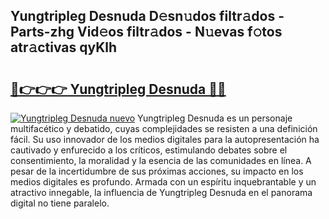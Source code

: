 ## Yungtripleg Desnuda D𝚎sn𝚞dos filtr𝚊dos - Parts-zhg Vid𝚎os filtr𝚊dos - N𝚞evas f𝚘tos atr𝚊ctivas qyKlh

# <h2><a href="http://mb5jvf.tromn.icu/?c=Yungtripleg+Desnuda">🔗👉👉👉 Yungtripleg Desnuda 🔗🔗</a></h2>

[![Yungtripleg Desnuda nuevo](https://i.imgur.com/pEAQMta.gif)](http://mb5jvf.tromn.icu/?c=Yungtripleg+Desnuda)
Yungtripleg Desnuda es un personaje multifacético y debatido, cuyas complejidades se resisten a una definición fácil.  Su uso innovador de los medios digitales para la autopresentación ha cautivado y enfurecido a los críticos, estimulando debates sobre el consentimiento, la moralidad y la esencia de las comunidades en línea. A pesar de la incertidumbre de sus próximas acciones, su impacto en los medios digitales es profundo. Armada con un espíritu inquebrantable y un atractivo innegable, la influencia de Yungtripleg Desnuda en el panorama digital no tiene paralelo.

